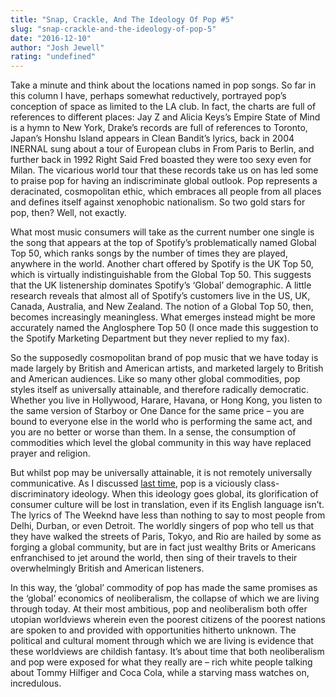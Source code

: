 ```yaml
---
title: "Snap, Crackle, And The Ideology Of Pop #5"
slug: "snap-crackle-and-the-ideology-of-pop-5"
date: "2016-12-10"
author: "Josh Jewell"
rating: "undefined"
---
```


Take a minute and think about the locations named in pop songs. So far in this column I have, perhaps somewhat reductively, portrayed pop’s conception of space as limited to the LA club. In fact, the charts are full of references to different places: Jay Z and Alicia Keys’s Empire State of Mind is a hymn to New York, Drake’s records are full of references to Toronto, Japan’s Honshu Island appears in Clean Bandit’s lyrics, back in 2004 INERNAL sung about a tour of European clubs in From Paris to Berlin, and further back in 1992 Right Said Fred boasted they were too sexy even for Milan. The vicarious world tour that these records take us on has led some to praise pop for having an indiscriminate global outlook. Pop represents a deracinated, cosmopolitan ethic, which embraces all people from all places and defines itself against xenophobic nationalism. So two gold stars for pop, then? Well, not exactly.

What most music consumers will take as the current number one single is the song that appears at the top of Spotify’s problematically named Global Top 50, which ranks songs by the number of times they are played, anywhere in the world. Another chart offered by Spotify is the UK Top 50, which is virtually indistinguishable from the Global Top 50. This suggests that the UK listenership dominates Spotify’s ‘Global’ demographic. A little research reveals that almost all of Spotify’s customers live in the US, UK, Canada, Australia, and New Zealand. The notion of a Global Top 50, then, becomes increasingly meaningless. What emerges instead might be more accurately named the Anglosphere Top 50 (I once made this suggestion to the Spotify Marketing Department but they never replied to my fax).

So the supposedly cosmopolitan brand of pop music that we have today is made largely by British and American artists, and marketed largely to British and American audiences. Like so many other global commodities, pop styles itself as universally attainable, and therefore radically democratic. Whether you live in Hollywood, Harare, Havana, or Hong Kong, you listen to the same version of Starboy or One Dance for the same price – you are bound to everyone else in the world who is performing the same act, and you are no better or worse than them. In a sense, the consumption of commodities which level the global community in this way have replaced prayer and religion.

But whilst pop may be universally attainable, it is not remotely universally communicative. As I discussed [last time](http://pearshapedexeter.com/snap-crackle-and-the-ideology-of-pop-4/), pop is a viciously class-discriminatory ideology. When this ideology goes global, its glorification of consumer culture will be lost in translation, even if its English language isn’t. The lyrics of The Weeknd have less than nothing to say to most people from Delhi, Durban, or even Detroit. The worldly singers of pop who tell us that they have walked the streets of Paris, Tokyo, and Rio are hailed by some as forging a global community, but are in fact just wealthy Brits or Americans enfranchised to jet around the world, then sing of their travels to their overwhelmingly British and American listeners.

In this way, the ‘global’ commodity of pop has made the same promises as the ‘global’ economics of neoliberalism, the collapse of which we are living through today. At their most ambitious, pop and neoliberalism both offer utopian worldviews wherein even the poorest citizens of the poorest nations are spoken to and provided with opportunities hitherto unknown. The political and cultural moment through which we are living is evidence that these worldviews are childish fantasy. It’s about time that both neoliberalism and pop were exposed for what they really are – rich white people talking about Tommy Hilfiger and Coca Cola, while a starving mass watches on, incredulous.
